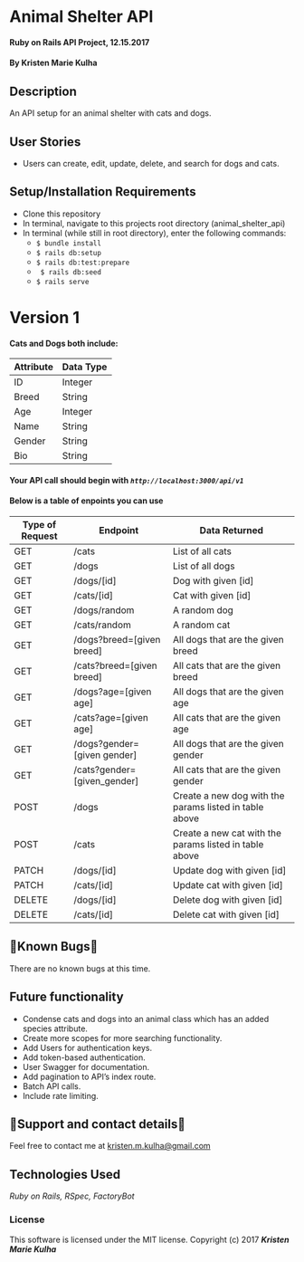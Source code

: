 # Animal Shelter API
#### Ruby on Rails API Project, 12.15.2017

#### By Kristen Marie Kulha

## Description

An API setup for an animal shelter with cats and dogs.

## User Stories

* Users can create, edit, update, delete, and search for dogs and cats.

## Setup/Installation Requirements
* Clone this repository
* In terminal, navigate to this projects root directory (animal_shelter_api)
* In terminal (while still in root directory), enter the following commands:
  * ``` $ bundle install ```
  * ``` $ rails db:setup ```
  * ``` $ rails db:test:prepare ```
  * ``` $ rails db:seed```
  * ``` $ rails serve ```

# Version 1

#### Cats and Dogs both include:

|  Attribute  | Data Type |
| ------------- | ------------- |
| ID  | Integer  |
| Breed  | String  |
| Age  | Integer  |
| Name  | String  |
| Gender  | String  |
| Bio  | String  |

#### Your API call should begin with _```http://localhost:3000/api/v1```_

#### Below is a table of enpoints you can use

|  Type of Request  | Endpoint | Data Returned |
| ------------- | ------------- | ------------- |
| GET  | /cats  | List of all cats |
| GET  | /dogs  | List of all dogs |
| GET  | /dogs/[id] | Dog with given [id] |
| GET  | /cats/[id] | Cat with given [id] |
| GET | /dogs/random | A random dog |
| GET  | /cats/random | A random cat |
| GET | /dogs?breed=[given breed] | All dogs that are the given breed |
| GET | /cats?breed=[given breed] | All cats that are the given breed |
| GET | /dogs?age=[given age] | All dogs that are the given age |
| GET | /cats?age=[given age] | All cats that are the given age |
| GET | /dogs?gender=[given gender] | All dogs that are the given gender |
| GET | /cats?gender=[given_gender] | All cats that are the given gender |
| POST | /dogs | Create a new dog with the params listed in table above |
| POST | /cats | Create a new cat with the params listed in table above |
| PATCH | /dogs/[id] | Update dog with given [id] |
| PATCH | /cats/[id] | Update cat with given [id] |
| DELETE | /dogs/[id] | Delete dog with given [id] |
| DELETE | /cats/[id] | Delete cat with given [id]

## 🐛Known Bugs🐛

There are no known bugs at this time.

## Future functionality

* Condense cats and dogs into an animal class which has an added species attribute.
* Create more scopes for more searching functionality.
* Add Users for authentication keys.
* Add token-based authentication.
* User Swagger for documentation.
* Add pagination to API’s index route.
* Batch API calls.
* Include rate limiting.


## 📧Support and contact details📧

Feel free to contact me at kristen.m.kulha@gmail.com

## Technologies Used

_Ruby on Rails, RSpec, FactoryBot_

### License

This software is licensed under the MIT license.
Copyright (c) 2017 **_Kristen Marie Kulha_**
